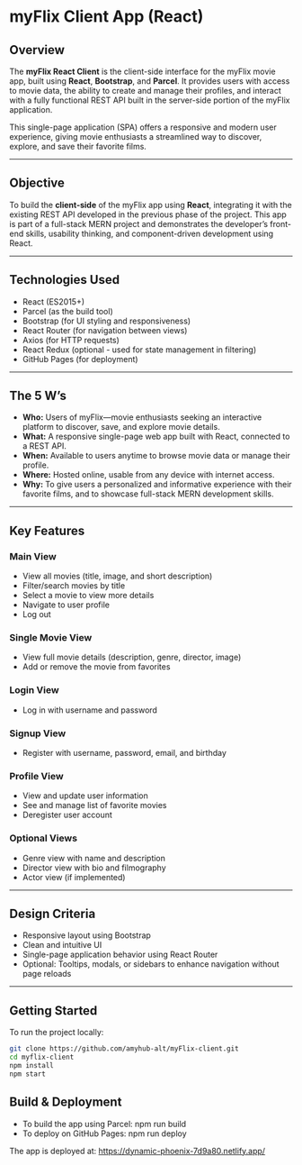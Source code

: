 #  myFlix Client App (React)

##  Overview

The **myFlix React Client** is the client-side interface for the myFlix movie app, built using **React**, **Bootstrap**, and **Parcel**. It provides users with access to movie data, the ability to create and manage their profiles, and interact with a fully functional REST API built in the server-side portion of the myFlix application.

This single-page application (SPA) offers a responsive and modern user experience, giving movie enthusiasts a streamlined way to discover, explore, and save their favorite films.

---

##  Objective

To build the **client-side** of the myFlix app using **React**, integrating it with the existing REST API developed in the previous phase of the project. This app is part of a full-stack MERN project and demonstrates the developer’s front-end skills, usability thinking, and component-driven development using React.

---

##  Technologies Used

- React (ES2015+)
- Parcel (as the build tool)
- Bootstrap (for UI styling and responsiveness)
- React Router (for navigation between views)
- Axios (for HTTP requests)
- React Redux (optional - used for state management in filtering)
- GitHub Pages (for deployment)

---

##  The 5 W’s

- **Who:** Users of myFlix—movie enthusiasts seeking an interactive platform to discover, save, and explore movie details.
- **What:** A responsive single-page web app built with React, connected to a REST API.
- **When:** Available to users anytime to browse movie data or manage their profile.
- **Where:** Hosted online, usable from any device with internet access.
- **Why:** To give users a personalized and informative experience with their favorite films, and to showcase full-stack MERN development skills.

---

##  Key Features

###  Main View
- View all movies (title, image, and short description)
- Filter/search movies by title
- Select a movie to view more details
- Navigate to user profile
- Log out

###  Single Movie View
- View full movie details (description, genre, director, image)
- Add or remove the movie from favorites

###  Login View
- Log in with username and password

###  Signup View
- Register with username, password, email, and birthday

###  Profile View
- View and update user information
- See and manage list of favorite movies
- Deregister user account

###  Optional Views
- Genre view with name and description
- Director view with bio and filmography
- Actor view (if implemented)

---

##  Design Criteria

- Responsive layout using Bootstrap
- Clean and intuitive UI
- Single-page application behavior using React Router
- Optional: Tooltips, modals, or sidebars to enhance navigation without page reloads

---

##  Getting Started

To run the project locally:

```bash
git clone https://github.com/amyhub-alt/myFlix-client.git
cd myflix-client
npm install
npm start
```

## Build & Deployment

- To build the app using Parcel: npm run build
- To deploy on GitHub Pages: npm run deploy


The app is deployed at: https://dynamic-phoenix-7d9a80.netlify.app/ 

```
